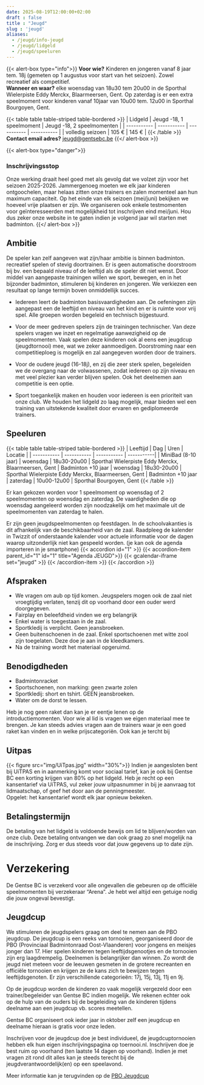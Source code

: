 ```yaml
---
date: 2025-08-19T12:00:00+02:00
draft : false
title : "Jeugd"
slug : 'jeugd'
aliases:
  - /jeugd/info-jeugd
  - /jeugd/lidgeld
  - /jeugd/speeluren 
---
```

{{< alert-box type="info">}}
**Voor wie?** Kinderen en jongeren vanaf 8 jaar tem. 18j (gemeten op 1 augustus voor start van het seizoen). Zowel recreatief als competitief.  
**Wanneer en waar?** elke woensdag van 18u30 tem 20u00 in de Sporthal Wielerpiste Eddy Merckx, Blaarmeersen, Gent. Op zaterdag is er een extra speelmoment voor kinderen vanaf 10jaar van 10u00 tem. 12u00 in Sporthal Bourgoyen, Gent.

{{< table table table-striped table-bordered >}}
| Lidgeld | Jeugd -18, 1 speelmoment | Jeugd -18, 2 speelmomenten |
| ----------- | ----------- | ----------- | ----------- |
| volledig seizoen |  105 € |  145 € |
{{< /table >}}
**Contact email adres?** jeugd@gentsebc.be
{{</ alert-box >}}

{{< alert-box type="danger">}}
### Inschrijvingsstop
Onze werking draait heel goed met als gevolg dat we volzet zijn voor het seizoen 2025-2026. Jammergenoeg moeten we elk jaar kinderen ontgoochelen, maar helaas zitten onze trainers en zalen momenteel aan hun maximum capaciteit. Op het einde van elk seizoen (mei/juni) bekijken we hoeveel vrije plaatsen er zijn. We organiseren ook enkele testmomenten voor geïnteresseerden met mogelijkheid tot inschrijven eind mei/juni. Hou dus zeker onze website in te gaten indien je volgend jaar wil starten met badminton.
{{</ alert-box >}}


## Ambitie
De speler kan zelf aangeven wat zijn/haar ambitie is binnen badminton. recreatief  spelen of stevig doortrainen. Er is geen automatische doorstroom bij bv. een bepaald niveau of de leeftijd als de speler dit niet wenst. Door middel van aangepaste trainingen willen we sport, bewegen, en in het bijzonder badminton, stimuleren bij kinderen en jongeren. We verkiezen een resultaat op lange termijn boven onmiddellijk succes.

* Iedereen leert de badminton basisvaardigheden aan. De oefeningen zijn aangepast een de leeftijd en niveau van het kind en er is ruimte voor vrij spel. Alle groepen worden begeleid en technisch bijgestuurd.

* Voor de meer gedreven spelers zijn de trainingen technischer. Van deze spelers vragen we inzet en regelmatige aanwezigheid op de speelmomenten. Vaak spelen deze kinderen ook al eens een jeugdcup (jeugdtornooi) mee, wat we zeker aanmoedigen. Doorstroming naar een competitieploeg is mogelijk en zal aangegeven worden door de trainers.

* Voor de oudere jeugd (16-18j), en zij die zeer sterk spelen, begeleiden we de overgang naar de volwassenen, zodat iedereen op zijn niveau en met veel plezier kan verder blijven spelen. Ook het deelnemen aan competitie is een optie.

* Sport toegankelijk maken en houden voor iedereen is een prioriteit van onze club. We houden het lidgeld zo laag mogelijk, maar bieden wel een training van uitstekende kwaliteit door ervaren en gediplomeerde trainers.

## Speeluren
{{< table table table-striped table-bordered >}}
| Leeftijd      | Dag | Uren | Locatie  |
| ----------- | ----------- | ----------- | -----------|
| MiniBad (8-10 jaar) | woensdag | 18u30-20u00 | Sporthal Wielerpiste Eddy Merckx, Blaarmeersen, Gent
| Badminton +10 jaar | woensdag | 18u30-20u00 | Sporthal Wielerpiste Eddy Merckx, Blaarmeersen, Gent
| Badminton +10 jaar    | zaterdag        | 10u00-12u00 | Sporthal Bourgoyen, Gent
{{< /table >}}

Er kan gekozen worden voor 1 speelmoment op woensdag of 2 speelmomenten op woensdag en zaterdag. De vaardigheden die op woensdag aangeleerd worden zijn noodzakelijk om het maximale uit de speelmomenten van zaterdag te halen.


Er zijn geen jeugdspeelmomenten op feestdagen. In de schoolvakanties is dit afhankelijk van de beschikbaarheid van de zaal. Raadpleeg de kalender in Twizzit of onderstaande kalender voor actuele informatie voor de dagen waarop uitzonderlijk niet kan gespeeld worden.
(je kan ook de agenda importeren in  je smartphone)
{{< accordion id="1" >}}
{{< accordion-item parent_id="1" id="1" title="Agenda JEUGD">}}
{{< gcalendar-iframe set="jeugd" >}}
{{< /accordion-item >}}
{{< /accordion >}}

## Afspraken

* We vragen om aub op tijd komen. Jeugspelers mogen ook de zaal niet vroegtijdig verlaten, tenzij dit op voorhand door een ouder werd doorgegeven.
* Fairplay en beleefdheid vinden we erg belangrijk
* Enkel water is toegestaan in de zaal.
* Sportkledij is verplicht. Geen jeansbroeken.
* Geen buitenschoenen in de zaal. Enkel sportschoenen met witte zool zijn toegelaten. Deze doe je aan in de kleedkamers.
* Na de training wordt het materiaal opgeruimd.


## Benodigdheden

*  Badmintonracket
*  Sportschoenen, non marking: geen zwarte zolen
*  Sportkledij: short en tshirt. GEEN jeansbroeken.
*  Water om de dorst te lessen.

Heb je nog geen raket dan kan je er eentje lenen op de introductiemomenten. Voor wie al lid is vragen we eigen materiaal mee te brengen.  Je kan steeds advies vragen aan de trainers waar je een goed raket kan vinden en in welke prijscategoriën.
Ook kan je tercht bij

## Uitpas
{{< figure src="img/UiTpas.jpg" width="30%">}}
Indien je aangesloten bent bij UiTPAS en in aanmerking komt voor sociaal tarief, kan je ook bij Gentse BC een korting krijgen van 80% op het lidgeld. Heb je recht op een kansentarief via UiTPAS, vul zeker jouw uitpasnummer in bij je aanvraag tot lidmaatschap, of geef het door aan de penningmeester.  
Opgelet: het kansentarief wordt elk jaar opnieuw bekeken.

## Betalingstermijn
De betaling van het lidgeld is voldoende bewijs om lid te blijven/worden van onze club.  Deze betaling ontvangen we dan ook graag zo snel mogelijk na de inschrijving. Zorg er dus steeds voor dat jouw gegevens up to date zijn.


# Verzekering
De Gentse BC is verzekerd voor alle ongevallen die gebeuren op de officiële speelmomenten bij verzekeraar “Arena”. Je hebt wel altijd een getuige nodig die jouw ongeval bevestigt.


## Jeugdcup
We stimuleren de jeugdspelers graag om deel te nemen aan de PBO jeugdcup. De jeugdcup is een reeks van tornooien, georganiseerd door de PBO (Provinciaal Badmintonraad Oost-Vlaanderen) voor jongens en meisjes jonger dan 17. Hier spelen kinderen tegen leeftijdsgenootjes en de tornooien zijn erg laagdrempelig. Deelnemen is belangrijker dan winnen. Zo wordt de jeugd niet meteen voor de leeuwen gesmeten in de grotere recreanten en officiële tornooien en krijgen ze de kans zich te bewijzen tegen leeftijdsgenoten. Er zijn verschillende categorieën: 17j, 15j, 13j, 11j en 9j.

Op de jeugdcup worden de kinderen zo vaak mogelijk vergezeld door een trainer/begeleider van Gentse BC indien mogelijk. We rekenen echter ook op de hulp van de ouders bij de begeleiding van de kinderen tijdens deelname aan een jeugdcup vb. scores meetellen.

Gentse BC organiseert ook ieder jaar in oktober zelf een jeugdcup en deelname hieraan is gratis voor onze leden.

Inschrijven voor de jeugdcup doe je best individueel, de jeugdcuptornooien hebben elk hun eigen inschrijvingspagina op toernooi.nl. Inschrijven doe je best ruim op voorhand (ten laatste 14 dagen op voorhand). Indien je met vragen zit rond dit alles kan je steeds terecht bij de jeugdverantwoordelijk(en) op een speelavond.

Meer informatie kan je terugvinden op de [PBO Jeugdcup](https://badminton-pbo.be/jeugd/jeugdcup/)
